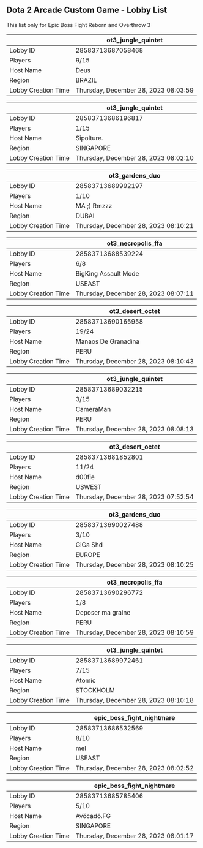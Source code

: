## Dota 2 Arcade Custom Game - Lobby List

This list only for Epic Boss Fight Reborn and Overthrow 3

|  | ot3_jungle_quintet |
| ------ | ------ |
| Lobby ID | 28583713687058468 |
| Players | 9/15 |
| Host Name | Deus |
| Region | BRAZIL |
| Lobby Creation Time | Thursday, December 28, 2023 08:03:59 |


|  | ot3_jungle_quintet |
| ------ | ------ |
| Lobby ID | 28583713686196817 |
| Players | 1/15 |
| Host Name | Sipolture. |
| Region | SINGAPORE |
| Lobby Creation Time | Thursday, December 28, 2023 08:02:10 |


|  | ot3_gardens_duo |
| ------ | ------ |
| Lobby ID | 28583713689992197 |
| Players | 1/10 |
| Host Name | MA ;) Rmzzz |
| Region | DUBAI |
| Lobby Creation Time | Thursday, December 28, 2023 08:10:21 |


|  | ot3_necropolis_ffa |
| ------ | ------ |
| Lobby ID | 28583713688539224 |
| Players | 6/8 |
| Host Name | BigKing Assault Mode |
| Region | USEAST |
| Lobby Creation Time | Thursday, December 28, 2023 08:07:11 |


|  | ot3_desert_octet |
| ------ | ------ |
| Lobby ID | 28583713690165958 |
| Players | 19/24 |
| Host Name | Manaos De Granadina |
| Region | PERU |
| Lobby Creation Time | Thursday, December 28, 2023 08:10:43 |


|  | ot3_jungle_quintet |
| ------ | ------ |
| Lobby ID | 28583713689032215 |
| Players | 3/15 |
| Host Name | CameraMan |
| Region | PERU |
| Lobby Creation Time | Thursday, December 28, 2023 08:08:13 |


|  | ot3_desert_octet |
| ------ | ------ |
| Lobby ID | 28583713681852801 |
| Players | 11/24 |
| Host Name | d00fie |
| Region | USWEST |
| Lobby Creation Time | Thursday, December 28, 2023 07:52:54 |


|  | ot3_gardens_duo |
| ------ | ------ |
| Lobby ID | 28583713690027488 |
| Players | 3/10 |
| Host Name | GiGa Shd |
| Region | EUROPE |
| Lobby Creation Time | Thursday, December 28, 2023 08:10:25 |


|  | ot3_necropolis_ffa |
| ------ | ------ |
| Lobby ID | 28583713690296772 |
| Players | 1/8 |
| Host Name | Deposer ma graine |
| Region | PERU |
| Lobby Creation Time | Thursday, December 28, 2023 08:10:59 |


|  | ot3_jungle_quintet |
| ------ | ------ |
| Lobby ID | 28583713689972461 |
| Players | 7/15 |
| Host Name | Atomic |
| Region | STOCKHOLM |
| Lobby Creation Time | Thursday, December 28, 2023 08:10:18 |


|  | epic_boss_fight_nightmare |
| ------ | ------ |
| Lobby ID | 28583713686532569 |
| Players | 8/10 |
| Host Name | mel |
| Region | USEAST |
| Lobby Creation Time | Thursday, December 28, 2023 08:02:52 |


|  | epic_boss_fight_nightmare |
| ------ | ------ |
| Lobby ID | 28583713685785406 |
| Players | 5/10 |
| Host Name | Avöcadö.FG |
| Region | SINGAPORE |
| Lobby Creation Time | Thursday, December 28, 2023 08:01:17 |


